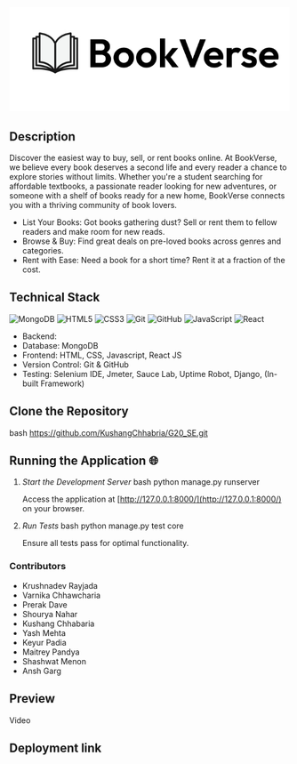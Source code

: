 <div align="center">
   
<img src="icon main jpg.jpg">

</div>

## Description 



Discover the easiest way to buy, sell, or rent books online. At BookVerse, we believe every book deserves a second life and every reader a chance to explore stories without limits. Whether you're a student searching for affordable textbooks, a passionate reader looking for new adventures, or someone with a shelf of books ready for a new home, BookVerse connects you with a thriving community of book lovers.

- List Your Books: Got books gathering dust? Sell or rent them to fellow readers and make room for new reads.
- Browse & Buy: Find great deals on pre-loved books across genres and categories.
- Rent with Ease: Need a book for a short time? Rent it at a fraction of the cost.

## Technical Stack 

![MongoDB](https://img.shields.io/badge/MongoDB-%2347A248.svg?&style=for-the-badge&logo=mongodb&logoColor=white)
![HTML5](https://img.shields.io/badge/html5-%23E34F26.svg?&style=for-the-badge&logo=html5&logoColor=white)
![CSS3](https://img.shields.io/badge/css3-%231572B6.svg?&style=for-the-badge&logo=css3&logoColor=white)
![Git](https://img.shields.io/badge/git-%23F05033.svg?&style=for-the-badge&logo=git&logoColor=white)
![GitHub](https://img.shields.io/badge/github-%23121011.svg?&style=for-the-badge&logo=github&logoColor=white)
![JavaScript](https://img.shields.io/badge/JavaScript-%23f7df1e.svg?&style=for-the-badge&logo=javascript&logoColor=black)
![React](https://img.shields.io/badge/React-%2361DAFB.svg?&style=for-the-badge&logo=react&logoColor=black)





- Backend: 
- Database: MongoDB
- Frontend: HTML, CSS, Javascript, React JS
- Version Control: Git & GitHub
- Testing: Selenium IDE, Jmeter, Sauce Lab, Uptime Robot, Django, (In-built Framework)

 ## Clone the Repository
   bash
https://github.com/KushangChhabria/G20_SE.git
   



## Running the Application 🌐

1. *Start the Development Server*
   bash
   python manage.py runserver
   
   Access the application at [http://127.0.0.1:8000/](http://127.0.0.1:8000/) on your browser.

2. *Run Tests*
   bash
   python manage.py test core
   
   Ensure all tests pass for optimal functionality.


### Contributors 
- Krushnadev Rayjada
- Varnika Chhawcharia
- Prerak Dave
- Shourya Nahar
- Kushang Chhabaria
- Yash Mehta
- Keyur Padia
- Maitrey Pandya
- Shashwat Menon
- Ansh Garg




## Preview 



Video




   
## Deployment link


